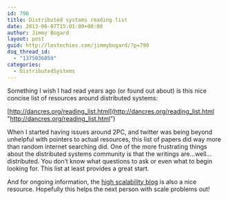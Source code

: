 ```yaml
---
id: 790
title: Distributed systems reading list
date: 2013-06-07T15:01:00+00:00
author: Jimmy Bogard
layout: post
guid: http://lostechies.com/jimmybogard/?p=790
dsq_thread_id:
  - "1375036850"
categories:
  - DistributedSystems
---
```

Something I wish I had read years ago (or found out about) is this nice concise list of resources around distributed systems:

[http://dancres.org/reading_list.html](http://dancres.org/reading_list.html "http://dancres.org/reading_list.html")

When I started having issues around 2PC, and twitter was being beyond unhelpful with pointers to actual resources, this list of papers did way more than random internet searching did. One of the more frustrating things about the distributed systems community is that the writings are…well…distributed. You don’t know what questions to ask or even what to begin looking for. This list at least provides a great start.

And for ongoing information, the [high scalability blog](http://highscalability.com/) is also a nice resource. Hopefully this helps the next person with scale problems out!